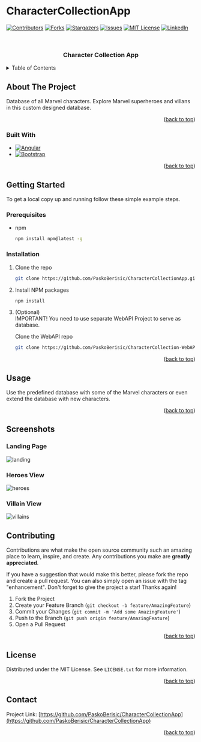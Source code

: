 # CharacterCollectionApp

<!-- Improved compatibility of back to top link: See: https://github.com/othneildrew/Best-README-Template/pull/73 -->
<a name="readme-top"></a>
<!--
*** Thanks for checking out the Best-README-Template. If you have a suggestion
*** that would make this better, please fork the repo and create a pull request
*** or simply open an issue with the tag "enhancement".
*** Don't forget to give the project a star!
*** Thanks again! Now go create something AMAZING! :D
-->



<!-- PROJECT SHIELDS -->
<!--
*** I'm using markdown "reference style" links for readability.
*** Reference links are enclosed in brackets [ ] instead of parentheses ( ).
*** See the bottom of this document for the declaration of the reference variables
*** for contributors-url, forks-url, etc. This is an optional, concise syntax you may use.
*** https://www.markdownguide.org/basic-syntax/#reference-style-links
-->
[![Contributors][contributors-shield]][contributors-url]
[![Forks][forks-shield]][forks-url]
[![Stargazers][stars-shield]][stars-url]
[![Issues][issues-shield]][issues-url]
[![MIT License][license-shield]][license-url]
[![LinkedIn][linkedin-shield]][linkedin-url]



<!-- PROJECT LOGO -->
<br />

<h3 align="center">Character Collection App</h3>



<!-- TABLE OF CONTENTS -->
<details>
  <summary>Table of Contents</summary>
  <ol>
    <li>
      <a href="#about-the-project">About The Project</a>
      <ul>
        <li><a href="#built-with">Built With</a></li>
      </ul>
    </li>
    <li>
      <a href="#getting-started">Getting Started</a>
      <ul>
        <li><a href="#prerequisites">Prerequisites</a></li>
        <li><a href="#installation">Installation</a></li>
      </ul>
    </li>
    <li><a href="#usage">Usage</a></li>
    <li><a href="#screenshots">Screenshots</a></li>
    <li><a href="#contributing">Contributing</a></li>
    <li><a href="#license">License</a></li>
    <li><a href="#contact">Contact</a></li>
  </ol>
</details>



<!-- ABOUT THE PROJECT -->
## About The Project
Database of all Marvel characters. Explore Marvel superheroes and villans in this custom designed database.

<p align="right">(<a href="#readme-top">back to top</a>)</p>



### Built With

* [![Angular][Angular.io]][Angular-url]
* [![Bootstrap][Bootstrap.com]][Bootstrap-url]

<p align="right">(<a href="#readme-top">back to top</a>)</p>



<!-- GETTING STARTED -->
## Getting Started

To get a local copy up and running follow these simple example steps.

### Prerequisites

* npm
  ```sh
  npm install npm@latest -g
  ```

### Installation

1. Clone the repo
   ```sh
   git clone https://github.com/PaskoBerisic/CharacterCollectionApp.git
   ```
2. Install NPM packages
   ```sh
   npm install
   ```
3. (Optional) <br>
   IMPORTANT!
   You need to use separate WebAPI Project to serve as database.
   
   Clone the WebAPI repo
   ```sh
   git clone https://github.com/PaskoBerisic/CharacterCollection-WebAPI.git
   ```

<p align="right">(<a href="#readme-top">back to top</a>)</p>



<!-- USAGE EXAMPLES -->
## Usage

Use the predefined database with some of the Marvel characters or even extend the database with new characters. 

<p align="right">(<a href="#readme-top">back to top</a>)</p>


## Screenshots

### Landing Page
![landing](https://user-images.githubusercontent.com/37916092/187631170-5d7a2bcc-4743-4194-a224-78153a16a5f4.png)

### Heroes View
![heroes](https://user-images.githubusercontent.com/37916092/187631202-5b75cec0-cc8a-43e9-bf96-be4ad1130f0c.png)

### Villain View
![villains](https://user-images.githubusercontent.com/37916092/187631220-094864c2-a177-4685-b9b7-e759f6701475.png)



<!-- CONTRIBUTING -->
## Contributing

Contributions are what make the open source community such an amazing place to learn, inspire, and create. Any contributions you make are **greatly appreciated**.

If you have a suggestion that would make this better, please fork the repo and create a pull request. You can also simply open an issue with the tag "enhancement".
Don't forget to give the project a star! Thanks again!

1. Fork the Project
2. Create your Feature Branch (`git checkout -b feature/AmazingFeature`)
3. Commit your Changes (`git commit -m 'Add some AmazingFeature'`)
4. Push to the Branch (`git push origin feature/AmazingFeature`)
5. Open a Pull Request

<p align="right">(<a href="#readme-top">back to top</a>)</p>



<!-- LICENSE -->
## License

Distributed under the MIT License. See `LICENSE.txt` for more information.

<p align="right">(<a href="#readme-top">back to top</a>)</p>



<!-- CONTACT -->
## Contact

Project Link: [https://github.com/PaskoBerisic/CharacterCollectionApp](https://github.com/PaskoBerisic/CharacterCollectionApp)

<p align="right">(<a href="#readme-top">back to top</a>)</p>


<!-- MARKDOWN LINKS & IMAGES -->
<!-- https://www.markdownguide.org/basic-syntax/#reference-style-links -->
[contributors-shield]: https://img.shields.io/github/contributors/PaskoBerisic/CharacterCollectionApp.svg?style=for-the-badge
[contributors-url]: https://github.com/PaskoBerisic/CharacterCollectionApp/graphs/contributors
[forks-shield]: https://img.shields.io/github/forks/PaskoBerisic/CharacterCollectionApp.svg?style=for-the-badge
[forks-url]: https://github.com/PaskoBerisic/CharacterCollectionApp/network/members
[stars-shield]: https://img.shields.io/github/stars/PaskoBerisic/CharacterCollectionApp.svg?style=for-the-badge
[stars-url]: https://github.com/PaskoBerisic/CharacterCollectionApp/stargazers
[issues-shield]: https://img.shields.io/github/issues/PaskoBerisic/CharacterCollectionApp.svg?style=for-the-badge
[issues-url]: https://github.com/PaskoBerisic/CharacterCollectionApp/issues
[license-shield]: https://img.shields.io/github/license/PaskoBerisic/CharacterCollectionApp.svg?style=for-the-badge
[license-url]: https://github.com/PaskoBerisic/CharacterCollectionApp/blob/main/LICENSE.txt
[linkedin-shield]: https://img.shields.io/badge/-LinkedIn-black.svg?style=for-the-badge&logo=linkedin&colorB=555
[linkedin-url]: https://hr.linkedin.com/in/pasko-berisic
[product-screenshot]: images/screenshot.png
[Angular.io]: https://img.shields.io/badge/Angular-DD0031?style=for-the-badge&logo=angular&logoColor=white
[Angular-url]: https://angular.io/
[Bootstrap.com]: https://img.shields.io/badge/Bootstrap-563D7C?style=for-the-badge&logo=bootstrap&logoColor=white
[Bootstrap-url]: https://getbootstrap.com
